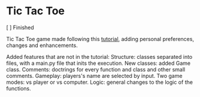 # Tic Tac Toe

[ ] Finished

Tic Tac Toe game made following this [tutorial](https://www.youtube.com/playlist?list=PLlEgNdBJEO-m6o4INllCF1FRMS262A5C_), adding personal preferences, changes and enhancements.

Added features that are not in the tutorial:
    Structure: classes separated into files, with a main.py file that inits the execution.
    New classes: added Game class.
    Comments: doctrings for every function and class and other small comments.
    Gameplay: players's name are selected by input. Two game modes: vs player or vs computer.
    Logic: general changes to the logic of the functions.
    